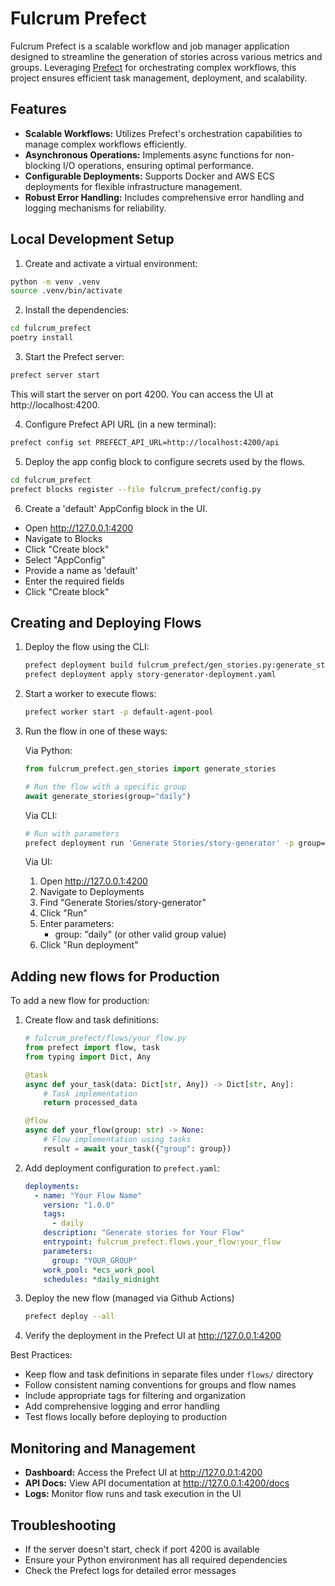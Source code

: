 # Fulcrum Prefect

Fulcrum Prefect is a scalable workflow and job manager application designed to streamline the generation of stories
across various metrics and groups. Leveraging [Prefect](https://www.prefect.io/) for orchestrating complex workflows,
this project ensures efficient task management, deployment, and scalability.

## Features

- **Scalable Workflows:** Utilizes Prefect's orchestration capabilities to manage complex workflows efficiently.
- **Asynchronous Operations:** Implements async functions for non-blocking I/O operations, ensuring optimal performance.
- **Configurable Deployments:** Supports Docker and AWS ECS deployments for flexible infrastructure management.
- **Robust Error Handling:** Includes comprehensive error handling and logging mechanisms for reliability.

## Local Development Setup

1. Create and activate a virtual environment:

```bash
python -m venv .venv
source .venv/bin/activate
```

2. Install the dependencies:

```bash
cd fulcrum_prefect
poetry install
```

3. Start the Prefect server:

```bash
prefect server start
```

This will start the server on port 4200. You can access the UI at http://localhost:4200.

4. Configure Prefect API URL (in a new terminal):

```bash
prefect config set PREFECT_API_URL=http://localhost:4200/api
```

5. Deploy the app config block to configure secrets used by the flows.

```bash
cd fulcrum_prefect
prefect blocks register --file fulcrum_prefect/config.py
```

6. Create a 'default' AppConfig block in the UI.

- Open http://127.0.0.1:4200
- Navigate to Blocks
- Click "Create block"
- Select "AppConfig"
- Provide a name as 'default'
- Enter the required fields
- Click "Create block"

## Creating and Deploying Flows

1. Deploy the flow using the CLI:
   ```bash
   prefect deployment build fulcrum_prefect/gen_stories.py:generate_stories -n story-generator
   prefect deployment apply story-generator-deployment.yaml
   ```
2. Start a worker to execute flows:
   ```bash
   prefect worker start -p default-agent-pool
   ```

3. Run the flow in one of these ways:

   Via Python:
   ```python
   from fulcrum_prefect.gen_stories import generate_stories

   # Run the flow with a specific group
   await generate_stories(group="daily")
   ```

   Via CLI:
   ```bash
   # Run with parameters
   prefect deployment run 'Generate Stories/story-generator' -p group="daily"
   ```

   Via UI:
    1. Open http://127.0.0.1:4200
    2. Navigate to Deployments
    3. Find "Generate Stories/story-generator"
    4. Click "Run"
    5. Enter parameters:
        - group: "daily" (or other valid group value)
    6. Click "Run deployment"

## Adding new flows for Production

To add a new flow for production:

1. Create flow and task definitions:
   ```python
   # fulcrum_prefect/flows/your_flow.py
   from prefect import flow, task
   from typing import Dict, Any

   @task
   async def your_task(data: Dict[str, Any]) -> Dict[str, Any]:
       # Task implementation
       return processed_data

   @flow
   async def your_flow(group: str) -> None:
       # Flow implementation using tasks
       result = await your_task({"group": group})
   ```

2. Add deployment configuration to `prefect.yaml`:
   ```yaml
   deployments:
     - name: "Your Flow Name"
       version: "1.0.0"
       tags:
         - daily
       description: "Generate stories for Your Flow"
       entrypoint: fulcrum_prefect.flows.your_flow:your_flow
       parameters:
         group: "YOUR_GROUP"
       work_pool: *ecs_work_pool
       schedules: *daily_midnight
   ```

3. Deploy the new flow (managed via Github Actions)
   ```bash
   prefect deploy --all
   ```

4. Verify the deployment in the Prefect UI at http://127.0.0.1:4200

Best Practices:

- Keep flow and task definitions in separate files under `flows/` directory
- Follow consistent naming conventions for groups and flow names
- Include appropriate tags for filtering and organization
- Add comprehensive logging and error handling
- Test flows locally before deploying to production

## Monitoring and Management

- **Dashboard:** Access the Prefect UI at http://127.0.0.1:4200
- **API Docs:** View API documentation at http://127.0.0.1:4200/docs
- **Logs:** Monitor flow runs and task execution in the UI

## Troubleshooting

- If the server doesn't start, check if port 4200 is available
- Ensure your Python environment has all required dependencies
- Check the Prefect logs for detailed error messages
